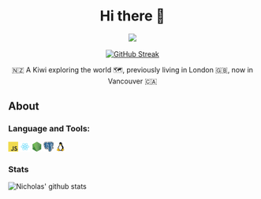 <h1 align="center">
  Hi there 👋
  </h1>
<div align="center">
<img src="https://komarev.com/ghpvc/?username=nicholas-l" />

[![GitHub Streak](https://streak-stats.demolab.com/?user=nicholas-l&hide_border=true)](https://git.io/streak-stats)

<!--
**nicholas-l/nicholas-l** is a ✨ _special_ ✨ repository because its `README.md` (this file) appears on your GitHub profile.

Here are some ideas to get you started:
- 🔭 I’m currently working on ...
- 👯 I’m looking to collaborate on ...
- 🤔 I’m looking for help with ...
- 💬 Ask me about ...
- 📫 How to reach me: ...
- 😄 Pronouns: ...
- ⚡ Fun fact: ...
-->
</div>
<div align="center">
🇳🇿 A Kiwi exploring the world 🗺️, previously living in London 🇬🇧, now in Vancouver 🇨🇦
</div>

## About

### Language and Tools:

<code><img height="20" src="https://raw.githubusercontent.com/github/explore/master/topics/javascript/javascript.png"></code>
<code><img height="20" src="https://raw.githubusercontent.com/github/explore/master/topics/react/react.png"/></code>
<code><img height="20" src="https://raw.githubusercontent.com/github/explore/master/topics/nodejs/nodejs.png"></code>
<code><img height="20" src="https://raw.githubusercontent.com/github/explore/master/topics/postgresql/postgresql.png" /></code>
<code><img height="20" src="https://raw.githubusercontent.com/github/explore/master/topics/linux/linux.png" /></code>


### Stats

![Nicholas' github stats](https://github-readme-stats.vercel.app/api?username=nicholas-l&show_icons=true&hide_border=true)
